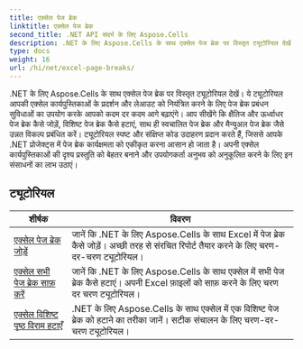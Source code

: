 ```yaml
---
title: एक्सेल पेज ब्रेक
linktitle: एक्सेल पेज ब्रेक
second_title: .NET API संदर्भ के लिए Aspose.Cells
description: .NET के लिए Aspose.Cells के साथ एक्सेल पेज ब्रेक पर विस्तृत ट्यूटोरियल देखें। अपनी Excel कार्यपुस्तिकाओं के लेआउट को आसानी से सुधारें।
type: docs
weight: 16
url: /hi/net/excel-page-breaks/
---
```

.NET के लिए Aspose.Cells के साथ एक्सेल पेज ब्रेक पर विस्तृत ट्यूटोरियल देखें। ये ट्यूटोरियल आपकी एक्सेल कार्यपुस्तिकाओं के प्रदर्शन और लेआउट को नियंत्रित करने के लिए पेज ब्रेक प्रबंधन सुविधाओं का उपयोग करके आपको कदम दर कदम आगे बढ़ाएंगे। आप सीखेंगे कि क्षैतिज और ऊर्ध्वाधर पेज ब्रेक कैसे जोड़ें, विशिष्ट पेज ब्रेक कैसे हटाएं, साथ ही स्वचालित पेज ब्रेक और मैन्युअल पेज ब्रेक जैसे उन्नत विकल्प प्रबंधित करें। ट्यूटोरियल स्पष्ट और संक्षिप्त कोड उदाहरण प्रदान करते हैं, जिससे आपके .NET प्रोजेक्ट्स में पेज ब्रेक कार्यक्षमता को एकीकृत करना आसान हो जाता है। अपनी एक्सेल कार्यपुस्तिकाओं की दृश्य प्रस्तुति को बेहतर बनाने और उपयोगकर्ता अनुभव को अनुकूलित करने के लिए इन संसाधनों का लाभ उठाएं।

## ट्यूटोरियल 
| शीर्षक | विवरण |
| --- | --- |
| [एक्सेल पेज ब्रेक जोड़ें](./excel-add-page-breaks/) | जानें कि .NET के लिए Aspose.Cells के साथ Excel में पेज ब्रेक कैसे जोड़ें। अच्छी तरह से संरचित रिपोर्ट तैयार करने के लिए चरण-दर-चरण ट्यूटोरियल। |  
| [एक्सेल सभी पेज ब्रेक साफ़ करें](./excel-clear-all-page-breaks/) | जानें कि .NET के लिए Aspose.Cells के साथ एक्सेल में सभी पेज ब्रेक कैसे हटाएं। अपनी Excel फ़ाइलों को साफ़ करने के लिए चरण दर चरण ट्यूटोरियल। |  
| [एक्सेल विशिष्ट पृष्ठ विराम हटाएँ](./excel-remove-specific-page-break/) | .NET के लिए Aspose.Cells के साथ एक्सेल में एक विशिष्ट पेज ब्रेक को हटाने का तरीका जानें। सटीक संचालन के लिए चरण-दर-चरण ट्यूटोरियल। |  